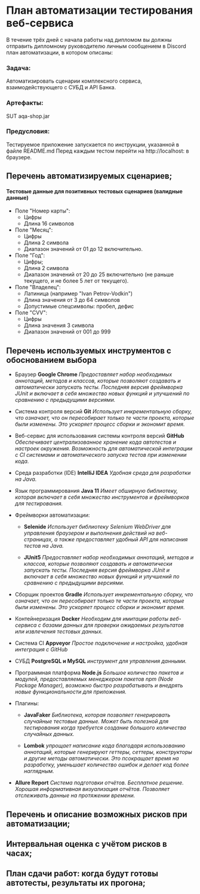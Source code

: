 # План автоматизации тестирования веб-сервиса

В течение трёх дней с начала работы над дипломом вы должны отправить дипломному руководителю личным сообщением в Discord план автоматизации, в котором описаны:
### Задача:
Автоматизировать сценарии комплексного сервиса, взаимодействующего с СУБД и API Банка.

### Артефакты:
SUT aqa-shop.jar

### Предусловия:
Тестируемое приложение запускается по инструкции, указанной в файле README.md
Перед каждым тестом перейти на http://localhost: в браузере.

## Перечень автоматизируемых сценариев;
 #### Тестовые данные для позитивных тестовых сценариев (валидные данные)
* Поле "Номер карты":
  + Цифры
  + Длина 16 символов
* Поле "Месяц":
  + Цифры
  + Длина 2 символа
  + Диапазон значений от 01 до 12 включительно.
* Поле "Год":
  + Цифры;
  + Длина 2 символа
  + Диапазон значений от 20 до 25 включительно (не раньше текущего, и не более 5 лет от текущего).
* Поле "Владелец":
  + Латиница (например "Ivan Petrov-Vodkin")
  + Длина значения от 3 до 64 символов
  + Допустимые спецсимволы: пробел, дефис
* Поле "CVV":
  + Цифры
  + Длина значения 3 символа
  + Диапазон значений от 001 до 999
    

## Перечень используемых инструментов с обоснованием выбора
+ Браузер __Google Chrome__
*Предоставляет набор необходимых аннотаций, методов и классов, которые позволяют создавать и автоматически запускать тесты. Последняя версия фреймворка JUnit и включает в себя множество новых функций и улучшений по сравнению с предыдущими версиями.*
+ Система контроля версий __Git__
*Использует инкрементальную сборку, что означает, что он пересобирает только те части проекта, которые были изменены. Это ускоряет процесс сборки и экономит время.*
+ Веб-сервис для использования системы контроля версий __GitHub__
  *Обеспечивает централизованное хранение кода автотестов и настроек окружения. Возможность для автоматической интеграции с CI системами и автоматического запуска тестов при изменении кода.*
+ Cреда разработки (IDE) __IntelliJ IDEA__
  *Удобная среда для разработки на Java.*
+ Язык программирования __Java 11__
  *Имеет обширную библиотеку, которая включает в себя множество инструментов и фреймворков для тестирования.*
+ Фреймворки автоматизации:

  + __Selenide__
  *Использует библиотеку Selenium WebDriver для управления браузером и выполнения действий на веб-страницах, а также предоставляет удобный API для написания тестов на Java.*

  + __JUnit5__
  *Предоставляет набор необходимых аннотаций, методов и классов, которые позволяют создавать и автоматически запускать тесты. Последняя версия фреймворка JUnit и включает в себя множество новых функций и улучшений по сравнению с предыдущими версиями.*
+ Сборщик проектов __Gradle__
  *Использует инкрементальную сборку, что означает, что он пересобирает только те части проекта, которые были изменены. Это ускоряет процесс сборки и экономит время.*
+ Контейнеризация __Docker__
  *Необходим для имитации работы веб-сервиса с базами данных для проверки ожидаемых результатов или извлечения тестовых данных.*
+ Система CI __Appveyor__
  *Простое подключение и настройка, удобная интеграция с GitHub*
+ СУБД __PostgreSQL и MySQL__
  *инструмент для управления данными.*
+ Программная платформа __Node.js__
  *Большое количество пакетов и модулей, предоставляемых менеджером пакетов npm (Node Package Manager), возможно быстро разрабатывать и внедрять новые функциональности для приложения.*
+ Плагины:

  + __JavaFaker__
  *Библиотека, которая позволяет генерировать случайные тестовые данные. Может быть полезной для тестирования когда требуется создание большого количества случайных данных.*

  + __Lombok__
 *упрощает написание кода благодаря использованию аннотаций, которые генерируют геттеры, сеттеры, конструкторы и другие методы автоматически. Это псокращает время на разработку, уменьшает количество ошибок и делает код более наглядным.*

+ __Allure Report__
 *Система подготовки отчётов. Бесплатное решение. Хорошая информативная визуализация отчётов. Позволяет отслеживать данные на протяжении времени.*


## Перечень и описание возможных рисков при автоматизации;

## Интервальная оценка с учётом рисков в часах;

## План сдачи работ: когда будут готовы автотесты, результаты их прогона;
